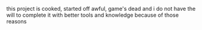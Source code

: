 this project is cooked, started off awful, game's dead and i do not have the will to complete it with better tools and knowledge because of those reasons

